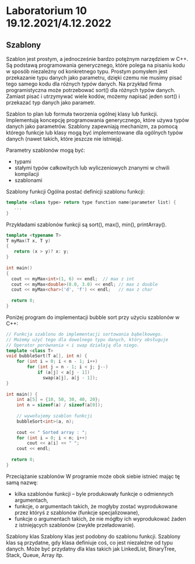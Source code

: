 # Laboratorium 10 19.12.2021/4.12.2022

## Szablony 

Szablon jest prostym, a jednocześnie bardzo potężnym narzędziem w C++. Są podstawą programowania generycznego, które polega na pisaniu kodu w sposób niezależny od konkretnego typu. Prostym pomysłem jest przekazanie typu danych jako parametru, dzięki czemu nie musimy pisać tego samego kodu dla różnych typów danych. Na przykład firma programistyczna może potrzebować sort() dla różnych typów danych. Zamiast pisać i utrzymywać wiele kodów, możemy napisać jeden sort() i przekazać typ danych jako parametr.

Szablon to plan lub formuła tworzenia ogólnej klasy lub funkcji. Implementują koncepcję programowania generycznego, które używa typów danych jako parametrów. Szablony zapewniają mechanizm, za pomocą którego funkcje lub klasy mogą być implementowane dla ogólnych typów danych (nawet takich, które jeszcze nie istnieją).

Parametry szablonów mogą być:
- typami
- stałymi typów całkowitych lub wyliczeniowych znanymi w chwili kompilacji
- szablonami

Szablony funkcji
Ogólna postać definicji szablonu funkcji:

```c++
template <class type> return type function name(parameter list) {
   ...
} 
```

Przykładami szablonów funkcji są sort(), max(), min(), printArray().



```c++
template <typename T>
T myMax(T x, T y)
{
   return (x > y)? x: y;
}
 
int main()
{
  cout << myMax<int>(1, 6) << endl;  // max z int
  cout << myMax<double>(8.0, 3.0) << endl; // max z double
  cout << myMax<char>('d', 'f') << endl;   // max z char
 
  return 0;
}
```

Poniżej program do implementacji bubble sort przy użyciu szablonów w C++:
```c++
// Funkcja szablonu do implementacji sortowania bąbelkowego.
// Możemy użyć tego dla dowolnego typu danych, który obsługuje
// Operator porównania < i swap działają dla niego.
template <class T>
void bubbleSort(T a[], int n) {
    for (int i = 0; i < n - 1; i++)
        for (int j = n - 1; i < j; j--)
            if (a[j] < a[j - 1])
              swap(a[j], a[j - 1]);
}
  
int main() {
    int a[5] = {10, 50, 30, 40, 20};
    int n = sizeof(a) / sizeof(a[0]);
  
    // wywołujemy szablon funkcji
    bubbleSort<int>(a, n);
  
    cout << " Sorted array : ";
    for (int i = 0; i < n; i++)
        cout << a[i] << " ";
    cout << endl;
  
  return 0;
}
```


Przeciążanie szablonów
W programie może obok siebie istnieć mając tę samą nazwę:
- kilka szablonów funkcji – byle produkowały funkcje o odmiennych argumentach,
- funkcje, o argumentach takich, że mogłyby zostać wyprodukowane przez któryś z szablonów (funkcje specjalizowane),
- funkcje o argumentach takich, że nie mógłby ich wyprodukować żaden z istniejących szablonów (zwykłe przeładowanie).

Szablony klas
Szablony klas jest podobny do szablonu funkcji. Szablony klas są przydatne, gdy klasa definiuje coś, co jest niezależne od typu danych. Może być przydatny dla klas takich jak LinkedList, BinaryTree, Stack, Queue, Array itp.





